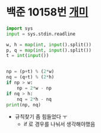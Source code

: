 # 백준 10158번 [개미](https://www.acmicpc.net/problem/10158)
```python
import sys
input = sys.stdin.readline

w, h = map(int, input().split())
p, q = map(int, input().split())
t = int(input())


np = (p+t) % (2*w)
nq = (q+t) % (2*h)
if np > w:
    np = 2*w - np
if nq > h:
    nq = 2*h - nq
print(np, nq)
```
- 규칙찾기 좀 힘들었다 ㅜ
	- if 로 경우를 나눠서 생각해야했음